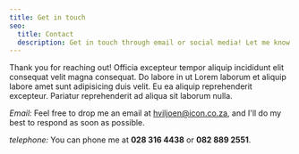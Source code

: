 ```yaml
---
title: Get in touch
seo:
  title: Contact
  description: Get in touch through email or social media! Let me know how I can help.
---
```


Thank you for reaching out! Officia excepteur tempor aliquip incididunt elit consequat velit magna consequat. Do labore in ut Lorem laborum et aliquip labore amet sunt adipisicing duis velit. Eu ea aliquip reprehenderit excepteur. Pariatur reprehenderit ad aliqua sit laborum nulla.

_Email:_
Feel free to drop me an email at [hviljoen@icon.co.za](mailto:hviljoen@icon.co.za), and I'll do my best to respond as soon as possible.

_telephone:_
You can phone me at **028 316 4438** or **082 889 2551**.
